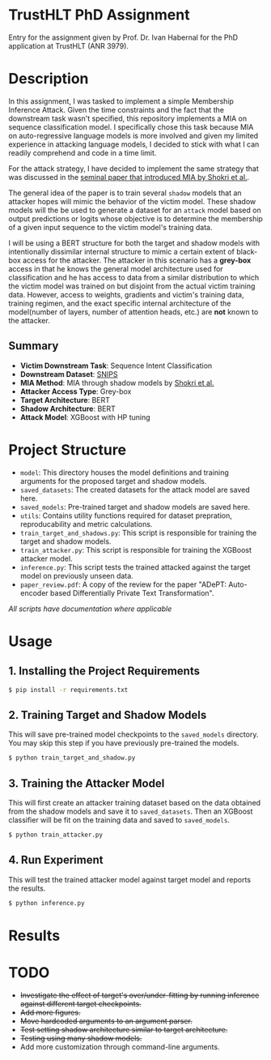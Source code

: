 # TrustHLT PhD Assignment
Entry for the assignment given by Prof. Dr. Ivan Habernal for the PhD application at TrustHLT (ANR 3979).

# Description
In this assignment, I was tasked to implement a simple Membership Inference Attack. Given the time constraints and the fact that the downstream task wasn't specified, this repository implements a MIA on sequence classification model. I specifically chose this task because MIA on auto-regressive language models is more involved and given my limited experience in attacking language models, I decided to stick with what I can readily comprehend and code in a time limit.

For the attack strategy, I have decided to implement the same strategy that was discussed in the [seminal paper that introduced MIA by Shokri et al.](https://arxiv.org/abs/1610.05820).

The general idea of the paper is to train several `shadow` models that an attacker hopes will mimic the behavior of the victim model. These shadow models will the be used to generate a dataset for an `attack` model based on output predictions or logits whose objective is to determine the membership of a given input sequence to the victim model's training data.

I will be using a BERT structure for both the target and shadow models with intentionally dissimilar internal structure to mimic a certain extent of black-box access for the attacker. The attacker in this scenario has a **grey-box** access in that he knows the general model architecture used for classification and he has access to data from a similar distribution to which the victim model was trained on but disjoint from the actual victim training data. However, access to weights, gradients and victim's training data, training regimen, and the exact specific internal architecture of the model(number of layers, number of attention heads, etc.) are **not** known to the attacker.

## Summary
- **Victim Downstream Task**: Sequence Intent Classification
- **Downstream Dataset**: [SNIPS](https://huggingface.co/datasets/benayas/snipsl)
- **MIA Method**: MIA through shadow models by [Shokri et al.](https://arxiv.org/abs/1610.05820)
- **Attacker Access Type**: Grey-box
- **Target Architecture**: BERT
- **Shadow Architecture**: BERT
- **Attack Model**: XGBoost with HP tuning



# Project Structure
- `model`: This directory houses the model definitions and training arguments for the proposed target and shadow models.
- `saved_datasets`: The created datasets for the attack model are saved here.
- `saved_models`: Pre-trained target and shadow models are saved here.
- `utils`: Contains utility functions required for dataset prepration, reproducability and metric calculations.
- `train_target_and_shadows.py`: This script is responsible for training the target and shadow models.
- `train_attacker.py`: This script is responsible for training the XGBoost attacker model.
- `inference.py`: This script tests the trained attacked against the target model on previously unseen data.
- `paper_review.pdf`: A copy of the review for the paper "ADePT: Auto-encoder based Differentially Private Text Transformation".

*All scripts have documentation where applicable*
# Usage
## 1. Installing the Project Requirements
```bash
$ pip install -r requirements.txt
```
## 2. Training Target and Shadow Models
This will save pre-trained model checkpoints to the `saved_models` directory. You may skip this step if you have previously pre-trained the models.
```bash
$ python train_target_and_shadow.py
```
## 3. Training the Attacker Model
This will first create an attacker training dataset based on the data obtained from the shadow models and save it to `saved_datasets`. Then an XGBoost classifier will be fit on the training data and saved to `saved_models`.
```bash
$ python train_attacker.py
```

## 4. Run Experiment
This will test the trained attacker model against target model and reports the results.
```bash
$ python inference.py
```

# Results


# TODO
- ~~Investigate the effect of target's over/under-fitting by running inference against different target checkpoints.~~
- ~~Add more figures.~~
- ~~Move hardcoded arguments to an argument parser.~~
- ~~Test setting shadow architecture similar to target architecture.~~
- ~~Testing using many shadow models.~~
- Add more customization through command-line arguments. 